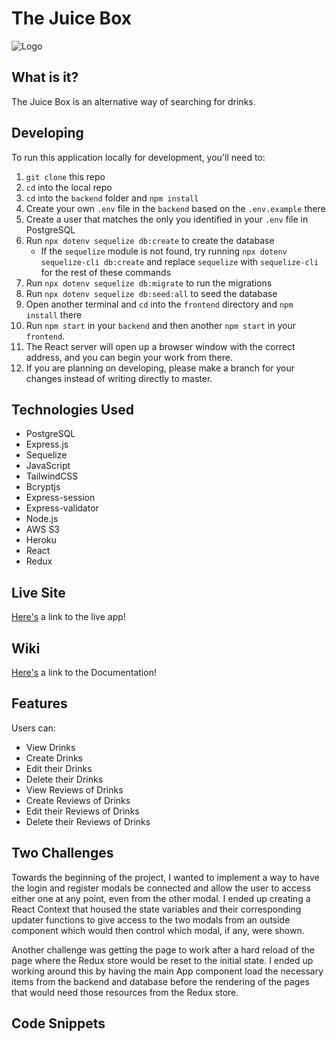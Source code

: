 # The Juice Box

![Logo](https://the-juice-box.s3.us-east-2.amazonaws.com/Logo1.png)

## What is it?

The Juice Box is an alternative way of searching for drinks.

## Developing

To run this application locally for development, you'll need to:

1. `git clone` this repo
2. `cd` into the local repo
3. `cd` into the `backend` folder and `npm install`
4. Create your own `.env` file in the `backend` based on the `.env.example` there
5. Create a user that matches the only you identified in your `.env` file in PostgreSQL
6. Run `npx dotenv sequelize db:create` to create the database
    * If the `sequelize` module is not found, try running `npx dotenv sequelize-cli db:create` and replace `sequelize` with `sequelize-cli` for the rest of these commands
7. Run `npx dotenv sequelize db:migrate` to run the migrations
8. Run `npx dotenv sequelize db:seed:all` to seed the database
9. Open another terminal and `cd` into the `frontend` directory and `npm install` there
10. Run `npm start` in your `backend` and then another `npm start` in your `frontend`.
11. The React server will open up a browser window with the correct address, and you can begin your work from there.
12. If you are planning on developing, please make a branch for your changes instead of writing directly to master.

## Technologies Used

* PostgreSQL
* Express.js
* Sequelize
* JavaScript
* TailwindCSS
* Bcryptjs
* Express-session
* Express-validator
* Node.js
* AWS S3
* Heroku
* React
* Redux

## Live Site

[Here's](http://thejuicebox.herokuapp.com/) a link to the live app!

## Wiki

[Here's](https://github.com/Lazytangent/TheJuiceBox/wiki) a link to the Documentation!

## Features

Users can:

* View Drinks
* Create Drinks
* Edit their Drinks
* Delete their Drinks
* View Reviews of Drinks
* Create Reviews of Drinks
* Edit their Reviews of Drinks
* Delete their Reviews of Drinks

## Two Challenges

Towards the beginning of the project, I wanted to implement a way to have the login and register modals be connected and allow the user to access either one at any point, even from the other modal.
I ended up creating a React Context that housed the state variables and their corresponding updater functions to give access to the two modals from an outside component which would then control which modal, if any, were shown.

Another challenge was getting the page to work after a hard reload of the page where the Redux store would be reset to the initial state. I ended up working around this by having the main App component load the necessary items
from the backend and database before the rendering of the pages that would need those resources from the Redux store.

## Code Snippets
